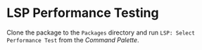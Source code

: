 # LSP Performance Testing

Clone the package to the `Packages` directory and run `LSP: Select Performance Test` from the _Command Palette_.
